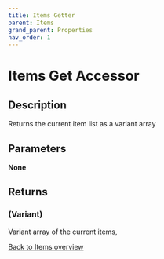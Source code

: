 ```yaml
---
title: Items Getter
parent: Items
grand_parent: Properties
nav_order: 1
---
```


# Items Get Accessor

## Description
Returns the current item list as a variant array
## Parameters
**None**
## Returns
### (Variant) 
Variant array of the current items,

[Back to Items overview](https://senipah.github.io/VBA-Better-Array/api/properties/items/Items)